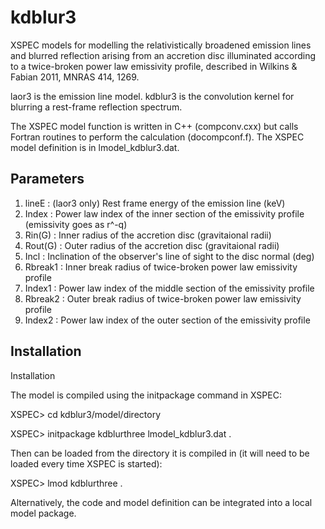 # kdblur3
XSPEC models for modelling the relativistically broadened emission lines and blurred reflection arising from an accretion disc illuminated according to a twice-broken power law emissivity profile, described in Wilkins & Fabian 2011, MNRAS 414, 1269.

laor3 is the emission line model. kdblur3 is the convolution kernel for blurring a rest-frame reflection spectrum.

The XSPEC model function is written in C++ (compconv.cxx) but calls Fortran routines to perform the calculation (docompconf.f). The XSPEC model definition is in lmodel_kdblur3.dat.

Parameters
----------
1. lineE   : (laor3 only) Rest frame energy of the emission line (keV)
2. Index   : Power law index of the inner section of the emissivity profile (emissivity goes as r^-q)
3. Rin(G)  : Inner radius of the accretion disc (gravitaional radii)
4. Rout(G) : Outer radius of the accretion disc (gravitaional radii)
5. Incl    : Inclination of the observer's line of sight to the disc normal (deg)
6. Rbreak1 : Inner break radius of twice-broken power law emissivity profile
7. Index1  : Power law index of the middle section of the emissivity profile
8. Rbreak2 : Outer break radius of twice-broken power law emissivity profile
9. Index2  : Power law index of the outer section of the emissivity profile

Installation
------------
Installation

The model is compiled using the initpackage command in XSPEC:

XSPEC> cd kdblur3/model/directory

XSPEC> initpackage kdblurthree lmodel_kdblur3.dat .

Then can be loaded from the directory it is compiled in (it will need to be loaded every time XSPEC is started):

XSPEC> lmod kdblurthree .

Alternatively, the code and model definition can be integrated into a local model package.
